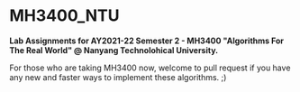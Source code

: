 # MH3400_NTU
**Lab Assignments for AY2021-22 Semester 2 - MH3400 "Algorithms For The Real World" @ Nanyang Technolohical University.**

For those who are taking MH3400 now, welcome to pull request if you have any new and faster ways to implement these algorithms. ;)

